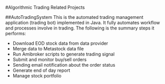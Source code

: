 #Algorithmic Trading Related Projects

##AutoTradingSystem
This is the automated trading management application (trading bot) implemented in Java. It fully automates workflow and processes involve in trading. The following is the summary steps it performs:
- Download EOD stock data from data provider
- Merge data to Metastock data file
- Run Amibroker scripts to generate trading signal
- Submit and monitor buy/sell orders
- Sending email notification about the order status
- Generate end of day report 
- Manage stock portfolio

